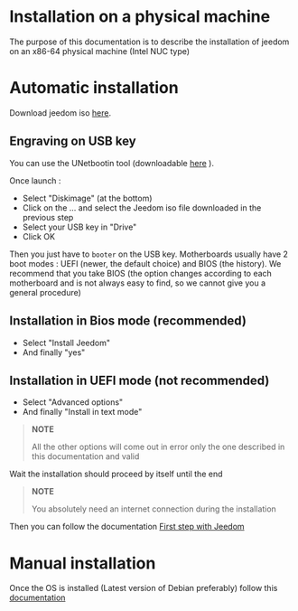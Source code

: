 # Installation on a physical machine

The purpose of this documentation is to describe the installation of jeedom on an x86-64 physical machine (Intel NUC type)

# Automatic installation

Download jeedom iso [here](https://images.jeedom.com/x86-64/).

## Engraving on USB key

You can use the UNetbootin tool (downloadable [here](https://unetbootin.github.io/) ).

Once launch : 

- Select "Diskimage" (at the bottom)
- Click on the ... and select the Jeedom iso file downloaded in the previous step
- Select your USB key in "Drive"
- Click OK

Then you just have to ``booter`` on the USB key. Motherboards usually have 2 boot modes : UEFI (newer, the default choice) and BIOS (the history). We recommend that you take BIOS (the option changes according to each motherboard and is not always easy to find, so we cannot give you a general procedure)

## Installation in Bios mode (recommended)

- Select "Install Jeedom"
- And finally "yes"

## Installation in UEFI mode (not recommended)

- Select "Advanced options"
- And finally "Install in text mode"

>**NOTE**
>
>All the other options will come out in error only the one described in this documentation and valid

Wait the installation should proceed by itself until the end

>**NOTE**
>
>You absolutely need an internet connection during the installation

Then you can follow the documentation [First step with Jeedom](https://doc.jeedom.com/en_US/premiers-pas/index)

# Manual installation

Once the OS is installed (Latest version of Debian preferably) follow this [documentation](https://doc.jeedom.com/en_US/installation/cli)



